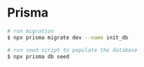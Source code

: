 # Prisma

```bash
# run migration
$ npx prisma migrate dev --name init_db

# run seed script to populate the database
$ npx prisma db seed
```

